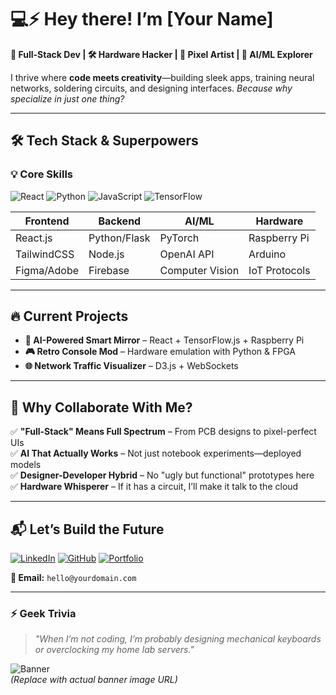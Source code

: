 # 💻⚡ **Hey there! I’m [Your Name]**  

**🚀 Full-Stack Dev | 🛠️ Hardware Hacker | 🎨 Pixel Artist | 🤖 AI/ML Explorer**  

I thrive where **code meets creativity**—building sleek apps, training neural networks, soldering circuits, and designing interfaces. *Because why specialize in just one thing?*  

---

## 🛠 **Tech Stack & Superpowers**  

### **💡 Core Skills**  
![React](https://img.shields.io/badge/React-61DAFB?style=for-the-badge&logo=react&logoColor=black)
![Python](https://img.shields.io/badge/Python-3776AB?style=for-the-badge&logo=python&logoColor=white)
![JavaScript](https://img.shields.io/badge/JavaScript-F7DF1E?style=for-the-badge&logo=javascript&logoColor=black)
![TensorFlow](https://img.shields.io/badge/TensorFlow-FF6F00?style=for-the-badge&logo=tensorflow&logoColor=white)  

| **Frontend**  | **Backend**    | **AI/ML**       | **Hardware**    |
|--------------|---------------|----------------|----------------|
| React.js     | Python/Flask  | PyTorch        | Raspberry Pi   |
| TailwindCSS  | Node.js       | OpenAI API     | Arduino        |
| Figma/Adobe  | Firebase      | Computer Vision| IoT Protocols  |

---

## 🔥 **Current Projects**  
- **🤖 AI-Powered Smart Mirror** – React + TensorFlow.js + Raspberry Pi  
- **🎮 Retro Console Mod** – Hardware emulation with Python & FPGA  
- **🌐 Network Traffic Visualizer** – D3.js + WebSockets  

---

## 🎯 **Why Collaborate With Me?**  
✅ **"Full-Stack" Means Full Spectrum** – From PCB designs to pixel-perfect UIs  
✅ **AI That Actually Works** – Not just notebook experiments—deployed models  
✅ **Designer-Developer Hybrid** – No "ugly but functional" prototypes here  
✅ **Hardware Whisperer** – If it has a circuit, I’ll make it talk to the cloud  

---

## 📬 **Let’s Build the Future**  
[![LinkedIn](https://img.shields.io/badge/LinkedIn-0A66C2?style=for-the-badge&logo=linkedin&logoColor=white)](YOUR_LINK)
[![GitHub](https://img.shields.io/badge/GitHub-181717?style=for-the-badge&logo=github&logoColor=white)](YOUR_LINK)
[![Portfolio](https://img.shields.io/badge/Portfolio-FF4088?style=for-the-badge&logo=vercel&logoColor=white)](YOUR_LINK)  

**📧 Email:** `hello@yourdomain.com`  

---

### ⚡ **Geek Trivia**  
> *"When I’m not coding, I’m probably designing mechanical keyboards or overclocking my home lab servers."*  

![Banner](https://via.placeholder.com/800x200/1a1a1a/FFFFFF?text=Code+Design+Build+Repeat)  
*(Replace with actual banner image URL)*  
